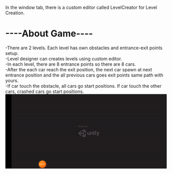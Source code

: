 In the window tab, there is a custom editor called LevelCreator for Level Creation.
# ----About Game----
-There are 2 levels. Each level has own obstacles and entrance-exit points setup.  
-Level designer can creates levels using custom editor.  
-In each level, there are 8 entrance points so there are 8 cars.  
-After the each car reach the exit position, the next car spawn at next entrance position and the all previous cars goes exit points same path with yours.  
-If car touch the obstacle, all cars go start positions. If car touch the other cars, crashed cars go start positions.  
![](https://github.com/Cdelim/Cem_Bektasoglu_CarGame/blob/main/ReadMeFile/demoGif.gif)

